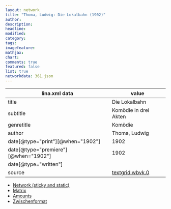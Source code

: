 ```yaml
---
layout: network
title: "Thoma, Ludwig: Die Lokalbahn (1902)"
author:
description:
headline:
modified:
category:
tags:
imagefeature: 
mathjax: 
chart: 
comments: true
featured: false
list: true
networkdata: 361.json
---
```

lina.xml data  | value
------------- | -------------
title|Die Lokalbahn
subtitle|Komödie in drei Akten
genretitle|Komödie
author|Thoma, Ludwig
date[@type="print"][@when="1902"]|1902
date[@type="premiere"][@when="1902"]|1902
date[@type="written"]|
source|[textgrid:wbvk.0](https://textgridlab.org/1.0/tgcrud-public/rest/textgrid:wbvk.0/data)



* [Network (sticky and static)](/network361)
* [Matrix](/matrix361)
* [Amounts](/amounts361)
* [Zwischenformat](/lina361 )

